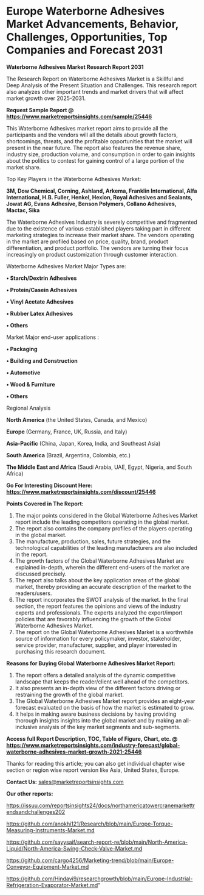 # Europe Waterborne Adhesives Market Advancements, Behavior, Challenges, Opportunities, Top Companies and Forecast 2031

<strong>Waterborne Adhesives Market Research Report 2031</strong>

The Research Report on Waterborne Adhesives Market is a Skillful and Deep Analysis of the Present Situation and Challenges. This research report also analyzes other important trends and market drivers that will affect market growth over 2025-2031.

<strong>Request Sample Report @ <a href=https://www.marketreportsinsights.com/sample/25446>https://www.marketreportsinsights.com/sample/25446</a></strong>

This Waterborne Adhesives market report aims to provide all the participants and the vendors will all the details about growth factors, shortcomings, threats, and the profitable opportunities that the market will present in the near future. The report also features the revenue share, industry size, production volume, and consumption in order to gain insights about the politics to contest for gaining control of a large portion of the market share.

Top Key Players in the Waterborne Adhesives Market:

<strong>3M, Dow Chemical, Corning, Ashland, Arkema, Franklin International, Alfa International, H.B. Fuller, Henkel, Hexion, Royal Adhesives and Sealants, Jowat AG, Evans Adhesive, Benson Polymers, Collano Adhesives, Mactac, Sika</strong>

The Waterborne Adhesives Industry is severely competitive and fragmented due to the existence of various established players taking part in different marketing strategies to increase their market share. The vendors operating in the market are profiled based on price, quality, brand, product differentiation, and product portfolio. The vendors are turning their focus increasingly on product customization through customer interaction.

Waterborne Adhesives Market Major Types are:

<strong>• Starch/Dextrin Adhesives

• Protein/Casein Adhesives

• Vinyl Acetate Adhesives

• Rubber Latex Adhesives

• Others</strong>

Market Major end-user applications :

<strong>• Packaging

• Building and Construction

• Automotive

• Wood & Furniture

• Others</strong>

Regional Analysis

</u><strong><b>North America</b></strong> (the United States, Canada, and Mexico)

<strong><b>Europe </b></strong>(Germany, France, UK, Russia, and Italy)

<strong><b>Asia-Pacific</b></strong> (China, Japan, Korea, India, and Southeast Asia)

<strong><b>South America</b></strong> (Brazil, Argentina, Colombia, etc.)

<strong><b>The Middle East and Africa</b></strong> (Saudi Arabia, UAE, Egypt, Nigeria, and South Africa)

<strong>Go For Interesting Discount Here: <a href=https://www.marketreportsinsights.com/discount/25446>https://www.marketreportsinsights.com/discount/25446</a></strong>

<strong>Points Covered in The Report:</strong>
<ol>
  <li>The major points considered in the Global Waterborne Adhesives Market report include the leading competitors operating in the global market.</li>
  <li>The report also contains the company profiles of the players operating in the global market.</li>
  <li>The manufacture, production, sales, future strategies, and the technological capabilities of the leading manufacturers are also included in the report.</li>
  <li>The growth factors of the Global Waterborne Adhesives Market are explained in-depth, wherein the different end-users of the market are discussed precisely.</li>
  <li>The report also talks about the key application areas of the global market, thereby providing an accurate description of the market to the readers/users.</li>
  <li>The report incorporates the SWOT analysis of the market. In the final section, the report features the opinions and views of the industry experts and professionals. The experts analyzed the export/import policies that are favorably influencing the growth of the Global Waterborne Adhesives Market.</li>
  <li>The report on the Global Waterborne Adhesives Market is a worthwhile source of information for every policymaker, investor, stakeholder, service provider, manufacturer, supplier, and player interested in purchasing this research document.</li>
</ol>
<strong>Reasons for Buying Global Waterborne Adhesives Market Report:</strong>

<ol>
  <li>The report offers a detailed analysis of the dynamic competitive landscape that keeps the reader/client well ahead of the competitors.</li>
  <li>It also presents an in-depth view of the different factors driving or restraining the growth of the global market.</li>
  <li>The Global Waterborne Adhesives Market report provides an eight-year forecast evaluated on the basis of how the market is estimated to grow.</li>
  <li>It helps in making aware business decisions by having providing thorough insights insights into the global market and by making an all-inclusive analysis of the key market segments and sub-segments.</li>
</ol>
<strong>Access full Report Description, TOC, Table of Figure, Chart, etc. @ <a href=https://www.marketreportsinsights.com/industry-forecast/global-waterborne-adhesives-market-growth-2021-25446>https://www.marketreportsinsights.com/industry-forecast/global-waterborne-adhesives-market-growth-2021-25446</a></strong>


Thanks for reading this article; you can also get individual chapter wise section or region wise report version like Asia, United States, Europe.

<strong>Contact Us:</strong>
sales@marketreportsinsights.com

<strong>Our other reports:</strong>

<a href=https://issuu.com/reportsinsights24/docs/northamericatowercranemarkettrendsandchallenges202>https://issuu.com/reportsinsights24/docs/northamericatowercranemarkettrendsandchallenges202</a>

<a href=https://github.com/anokhi121/Research/blob/main/Europe-Torque-Measuring-Instruments-Market.md>https://github.com/anokhi121/Research/blob/main/Europe-Torque-Measuring-Instruments-Market.md</a>

<a href=https://github.com/sayysaif/search-report-re/blob/main/North-America-Liquid/North-America-Swing-Check-Valve-Market.md>https://github.com/sayysaif/search-report-re/blob/main/North-America-Liquid/North-America-Swing-Check-Valve-Market.md</a>

<a href=https://github.com/cargo4256/Marketing-trend/blob/main/Europe-Conveyor-Equipment-Market.md>https://github.com/cargo4256/Marketing-trend/blob/main/Europe-Conveyor-Equipment-Market.md</a>

<a href=https://github.com/Hindavi9/researchgrowth/blob/main/Europe-Industrial-Refrigeration-Evaporator-Market.md>https://github.com/Hindavi9/researchgrowth/blob/main/Europe-Industrial-Refrigeration-Evaporator-Market.md</a>"

